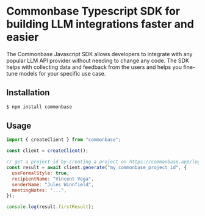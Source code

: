 # Commonbase Typescript SDK for building LLM integrations faster and easier

The Commonbase Javascript SDK allows developers to integrate with any popular LLM API provider without needing to change any code. The SDK helps with collecting data and feedback from the users and helps you fine-tune models for your specific use case.

## Installation

```bash
$ npm install commonbase
```

## Usage

```javascript
import { createClient } from "commonbase";

const client = createClient();

// get a project id by creating a project on https://commonbase.app/login
const result = await client.generate("my_commonbase_project_id", {
  useFormalStyle: true,
  recipientName: "Vincent Vega",
  senderName: "Jules Winnfield",
  meetingNotes: "...",
});

console.log(result.firstResult);
```
